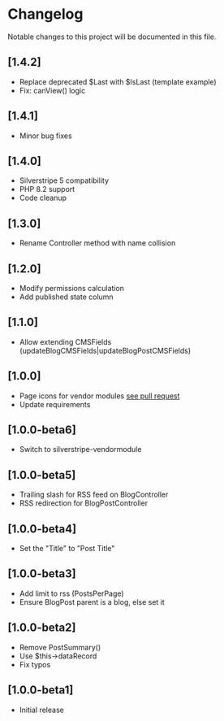# Changelog

Notable changes to this project will be documented in this file.

## [1.4.2]

- Replace deprecated $Last with $IsLast (template example)
- Fix: canView() logic


## [1.4.1]

- Minor bug fixes


## [1.4.0]

- Silverstripe 5 compatibility
- PHP 8.2 support
- Code cleanup


## [1.3.0]

- Rename Controller method with name collision


## [1.2.0]

- Modify permissions calculation
- Add published state column


## [1.1.0]

- Allow extending CMSFields (updateBlogCMSFields|updateBlogPostCMSFields)


## [1.0.0]

- Page icons for vendor modules [see pull request](https://github.com/silverstripe/silverstripe-cms/pull/1996)
- Update requirements


## [1.0.0-beta6]

- Switch to silverstripe-vendormodule


## [1.0.0-beta5]

- Trailing slash for RSS feed on BlogController
- RSS redirection for BlogPostController


## [1.0.0-beta4]

- Set the "Title" to "Post Title"


## [1.0.0-beta3]

- Add limit to rss (PostsPerPage)
- Ensure BlogPost parent is a blog, else set it


## [1.0.0-beta2]

- Remove PostSummary()
- Use $this->dataRecord
- Fix typos


## [1.0.0-beta1]

- Initial release
